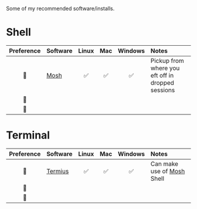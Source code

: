 Some of my recommended software/installs.

# Shell
| Preference | Software                         | Linux | Mac | Windows | Notes  |
| :--------: | :-----------------------------   | :---: | :-: | :-----: | :----- |
| 🥇         | [Mosh](https://mosh.org/)        | ✅     | ✅   | ✅       | Pickup from where you eft off in dropped sessions |
| 🥈         |                                  |       |     |         |        | 
| 🥉         |                                  |       |     |         |        | 


# Terminal

| Preference | Software                         | Linux | Mac | Windows | Notes |
| :--------: | :-----------------------------   | :---: | :-: | :-----: | :----- |
| 🥇         | [Termius](https://termius.com/)  | ✅     | ✅   | ✅       | Can make use of [Mosh](#Shell) Shell|
| 🥈         |                                  |       |     |         | | 
| 🥉         |                                  |       |     |         | | 

